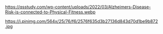 https://qsstudy.com/wp-content/uploads/2022/03/Alzheimers-Disease-Risk-is-connected-to-Physical-Fitness.webp

https://i.pinimg.com/564x/25/76/f6/2576f635d3b27136d843d70d1be9b872.jpg
